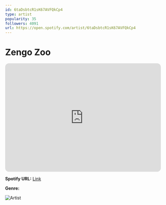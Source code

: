 ```yaml
---
id: 6taDsbtcR1sK67AVFQkCp4
type: artist
popularity: 35
followers: 4091
url: https://open.spotify.com/artist/6taDsbtcR1sK67AVFQkCp4
---
```

# Zengo Zoo

<iframe style="border-radius:12px" src="https://open.spotify.com/embed/artist/6taDsbtcR1sK67AVFQkCp4" width="100%" height="352" frameBorder="0" allowfullscreen="" allow="autoplay; clipboard-write; encrypted-media; fullscreen; picture-in-picture" loading="lazy"></iframe>

**Spotify URL:** [Link](https://open.spotify.com/artist/6taDsbtcR1sK67AVFQkCp4)

**Genre:** 

![Artist](https://i.scdn.co/image/ab6761610000e5eb5e055602944f7662efc749db)
